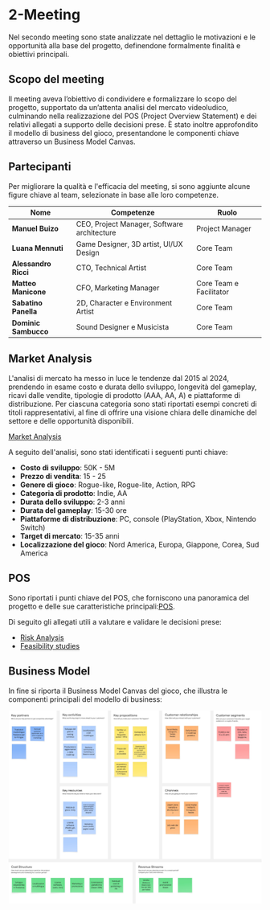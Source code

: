# 2-Meeting

Nel secondo meeting sono state analizzate nel dettaglio le motivazioni e le
opportunità alla base del progetto, definendone formalmente finalità e
obiettivi principali.

## Scopo del meeting

Il meeting aveva l’obiettivo di condividere e formalizzare lo scopo del progetto,
supportato da un’attenta analisi del mercato videoludico, culminando nella
realizzazione del POS (Project Overview Statement) e dei relativi allegati a
supporto delle decisioni prese.
È stato inoltre approfondito il modello di business del gioco, presentandone le
componenti chiave attraverso un Business Model Canvas.

## Partecipanti

Per migliorare la qualità e l'efficacia del meeting, si sono aggiunte alcune
figure chiave al team, selezionate in base alle loro competenze.

| Nome                 | Competenze                                  | Ruolo                   |
|----------------------|---------------------------------------------|-------------------------|
| **Manuel Buizo**     | CEO, Project Manager, Software architecture | Project Manager         |
| **Luana Mennuti**    | Game Designer, 3D artist, UI/UX Design      | Core Team               |
| **Alessandro Ricci** | CTO, Technical Artist                       | Core Team               |
| **Matteo Manicone**  | CFO, Marketing Manager                      | Core Team e Facilitator |
| **Sabatino Panella** | 2D, Character e Environment Artist          | Core Team               |
| **Dominic Sambucco** | Sound Designer e Musicista                  | Core Team               |

## Market Analysis

L'analisi di mercato ha messo in luce le tendenze dal 2015 al 2024, prendendo
in esame costo e durata dello sviluppo, longevità del gameplay, ricavi dalle
vendite, tipologie di prodotto (AAA, AA, A) e piattaforme di distribuzione.
Per ciascuna categoria sono stati riportati esempi concreti di titoli
rappresentativi, al fine di offrire una visione chiara delle dinamiche del
settore e delle opportunità disponibili.

[Market Analysis](Market-Analysis.md)

A seguito dell'analisi, sono stati identificati i seguenti punti chiave:

- **Costo di sviluppo**: 50K - 5M
- **Prezzo di vendita**: 15 - 25
- **Genere di gioco**: Rogue-like, Rogue-lite, Action, RPG
- **Categoria di prodotto**: Indie, AA
- **Durata dello sviluppo**: 2-3 anni
- **Durata del gameplay**: 15-30 ore
- **Piattaforme di distribuzione**: PC, console (PlayStation, Xbox, Nintendo Switch)
- **Target di mercato**: 15-35 anni
- **Localizzazione del gioco**: Nord America, Europa, Giappone, Corea, Sud America

## POS

Sono riportati i punti chiave del POS, che forniscono una panoramica
del progetto e delle sue caratteristiche principali:[POS](POS.md).

Di seguito gli allegati utili a valutare e validare le decisioni prese:

- [Risk Analysis](Risk-Analysis.md)
- [Feasibility studies](Feasibility-studies.md)

## Business Model

In fine si riporta il Business Model Canvas del gioco, che illustra le
componenti principali del modello di business:

![Business Model Canvas](../../public/resources/business-model-canvas.jpg)